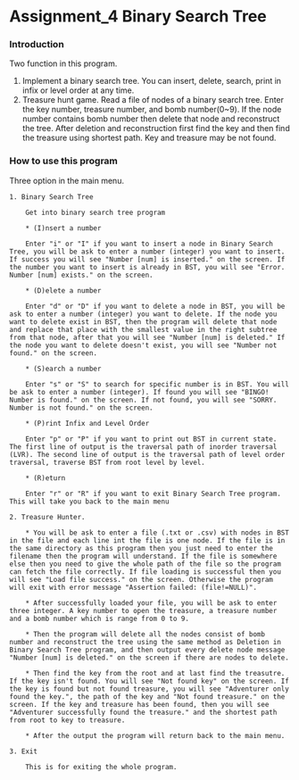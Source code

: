 # Assignment_4 Binary Search Tree

### Introduction ###

Two function in this program.
1. Implement a binary search tree. You can insert, delete, search, print in infix or level order at any time. 
2. Treasure hunt game. Read a file of nodes of a binary search tree. Enter the key number, treasure number, and bomb number(0~9). If the node number contains bomb number then delete that node and reconstruct the tree. After deletion and reconstruction first find the key and then find the treasure using shortest path. Key and treasure may be not found.


### How to use this program ###

Three option in the main menu.

	1. Binary Search Tree

		Get into binary search tree program

		* (I)nsert a number

		Enter "i" or "I" if you want to insert a node in Binary Search Tree, you will be ask to enter a number (integer) you want to insert. If success you will see "Number [num] is inserted." on the screen. If the number you want to insert is already in BST, you will see "Error. Number [num] exists." on the screen.

		* (D)elete a number

		Enter "d" or "D" if you want to delete a node in BST, you will be ask to enter a number (integer) you want to delete. If the node you want to delete exist in BST, then the program will delete that node and replace that place with the smallest value in the right subtree from that node, after that you will see "Number [num] is deleted." If the node you want to delete doesn't exist, you will see "Number not found." on the screen.

		* (S)earch a number

		Enter "s" or "S" to search for specific number is in BST. You will be ask to enter a number (integer). If found you will see "BINGO! Number is found." on the screen. If not found, you will see "SORRY. Number is not found." on the screen.

		* (P)rint Infix and Level Order

		Enter "p" or "P" if you want to print out BST in current state. The first line of output is the traversal path of inorder traversal (LVR). The second line of output is the traversal path of level order traversal, traverse BST from root level by level.

		* (R)eturn

		Enter "r" or "R" if you want to exit Binary Search Tree program. This will take you back to the main menu

	2. Treasure Hunter.

		* You will be ask to enter a file (.txt or .csv) with nodes in BST in the file and each line int the file is one node. If the file is in the same directory as this program then you just need to enter the filename then the program will understand. If the file is somewhere else then you need to give the whole path of the file so the program can fetch the file correctly. If file loading is successful then you will see "Load file success." on the screen. Otherwise the program will exit with error message "Assertion failed: (file!=NULL)".

		* After successfully loaded your file, you will be ask to enter three integer. A key number to open the treasure, a treasure number and a bomb number which is range from 0 to 9.

		* Then the program will delete all the nodes consist of bomb number and reconstruct the tree using the same method as Deletion in Binary Search Tree program, and then output every delete node message "Number [num] is deleted." on the screen if there are nodes to delete.

		* Then find the key from the root and at last find the treasutre. If the key isn't found. You will see "Not found key" on the screen. If the key is found but not found treasure, you will see "Adventurer only found the key.", the path of the key and "Not found treasure." on the screen. If the key and treasure has been found, then you will see "Adventurer successfully found the treasure." and the shortest path from root to key to treasure.

		* After the output the program will return back to the main menu.

	3. Exit

		This is for exiting the whole program. 



